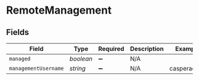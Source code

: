 # RemoteManagement


## Fields

| Field                | Type                 | Required             | Description          | Example              |
| -------------------- | -------------------- | -------------------- | -------------------- | -------------------- |
| `managed`            | *boolean*            | :heavy_minus_sign:   | N/A                  |                      |
| `managementUsername` | *string*             | :heavy_minus_sign:   | N/A                  | casperadmin          |